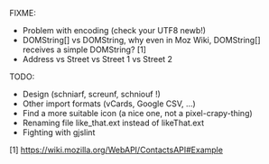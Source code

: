 FIXME:
- Problem with encoding (check your UTF8 newb!)
- DOMString[] vs DOMString, why even in Moz Wiki, DOMString[] receives a simple DOMString? [1]
- Address vs Street vs Street 1 vs Street 2

TODO:
- Design (schniarf, screunf, schniouf !)
- Other import formats (vCards, Google CSV, ...)
- Find a more suitable icon (a nice one, not a pixel-crapy-thing)
- Renaming file like_that.ext instead of likeThat.ext
- Fighting with gjslint

[1] https://wiki.mozilla.org/WebAPI/ContactsAPI#Example
